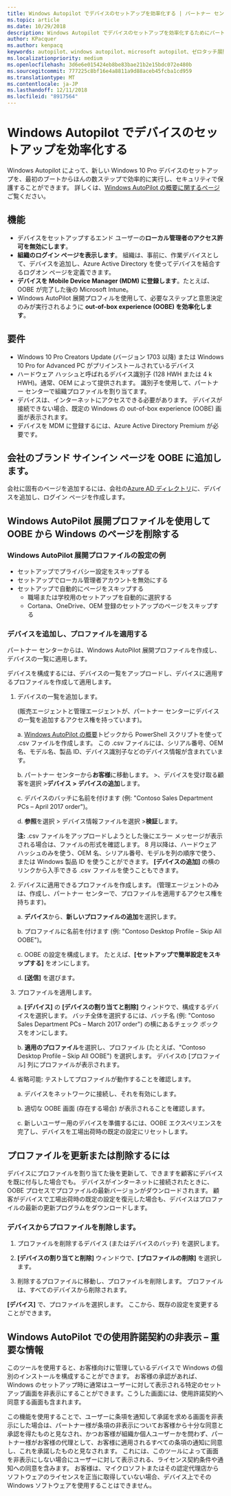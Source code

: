 ```yaml
---
title: Windows Autopilot でデバイスのセットアップを効率化する | パートナー センター
ms.topic: article
ms.date: 10/29/2018
description: Windows Autopilot でデバイスのセットアップを効率化するためにパートナー センターの Windows AutoPilot プロファイルを追加する
author: KPacquer
ms.author: kenpacq
keywords: autopilot、windows autopilot、microsoft autopilot、ゼロタッチ展開、oobe、ログイン画面
ms.localizationpriority: medium
ms.openlocfilehash: 3d6e6e015424eb8be83bae21b2e15bdc072e480b
ms.sourcegitcommit: 777225c8bf16e4a8811a9d88aceb45fcba1cd959
ms.translationtype: MT
ms.contentlocale: ja-JP
ms.lasthandoff: 12/11/2018
ms.locfileid: "8917564"
---
```

<!--Maggie, 12/7/18 - removed line telling indirect resellers to go through their indirect providers for autopilot stuff as per Bhavya Chopra in bug 19841770.-->

# <a name="simplify-device-setup-with-windows-autopilot"></a>Windows Autopilot でデバイスのセットアップを効率化する 

Windows Autopilot によって、新しい Windows 10 Pro デバイスのセットアップを、最初のブートからほんの数ステップで効率的に実行し、セキュリティで保護することができます。 詳しくは、[Windows AutoPilot の概要に関するページ](https://docs.microsoft.com/windows/deployment/windows-10-auto-pilot)ご覧ください。

## <a name="features"></a>機能

- デバイスをセットアップするエンド ユーザーの**ローカル管理者のアクセス許可を無効にします**。
- **組織のログイン ページを表示します**。 組織は、事前に、作業デバイスとして、デバイスを追加し、Azure Active Directory を使ってデバイスを結合するログオン ページを定義できます。
- **デバイスを Mobile Device Manager (MDM) に登録します**。たとえば、OOBE が完了した後の Microsoft Intune。
- Windows AutoPilot 展開プロフィルを使用して、必要なステップと意思決定のみが実行されるように **out-of-box experience (OOBE) を効率化します**。

## <a name="requirements"></a>要件

- Windows 10 Pro Creators Update (バージョン 1703 以降) または Windows 10 Pro for Advanced PC がプリインストールされているデバイス
- ハードウェア ハッシュと呼ばれるデバイス識別子 (128 HWH または 4 k HWH)。通常、OEM によって提供されます。 識別子を使用して、パートナー センターで組織プロファイルを割り当てます。
- デバイスは、インターネットにアクセスできる必要があります。 デバイスが接続できない場合、既定の Windows の out-of-box experience (OOBE) 画面が表示されます。
- デバイスを MDM に登録するには、Azure Active Directory Premium が必要です。

## <a name="add-company-branded-sign-in-pages-to-oobe"></a>会社のブランド サインイン ページを OOBE に追加します。

会社に固有のページを追加するには、会社の[Azure AD ディレクトリ](https://go.microsoft.com/fwlink/?linkid=848958)に、デバイスを追加し、ログイン ページを作成します。

## <a name="remove-windows-pages-from-oobe-with-a-windows-autopilot-deployment-profile"></a>Windows AutoPilot 展開プロファイルを使用して OOBE から Windows のページを削除する

### <a name="examples-of-settings-in-a-windows-autopilot-deployment-profile"></a>Windows AutoPilot 展開プロファイルの設定の例

- セットアップでプライバシー設定をスキップする
- セットアップでローカル管理者アカウントを無効にする
- セットアップで自動的にページをスキップする
  - 職場または学校用のセットアップを自動的に選択する
  - Cortana、OneDrive、OEM 登録のセットアップのページをスキップする

### <a name="add-devices-and-apply-a-profile"></a>デバイスを追加し、プロファイルを適用する

パートナー センターからは、Windows AutoPilot 展開プロファイルを作成し、デバイスの一覧に適用します。

デバイスを構成するには、デバイスの一覧をアップロードし、デバイスに適用するプロファイルを作成して適用します。

1.  デバイスの一覧を追加します。

    (販売エージェントと管理エージェントが、パートナー センターにデバイスの一覧を追加するアクセス権を持っています)。

    a. [Windows AutoPilot の概要](https://docs.microsoft.com/windows/deployment/windows-10-auto-pilot)トピックから PowerShell スクリプトを使って .csv ファイルを作成します。 この .csv ファイルには、シリアル番号、OEM 名、モデル名、製品 ID、デバイス識別子などのデバイス情報が含まれています。 

    b. パートナー センターから**お客様**に移動します。 >、デバイスを受け取る顧客を選択 >**デバイス > デバイスの追加**します。

    c. デバイスのバッチに名前を付けます (例: "Contoso Sales Department PCs – April 2017 order")。 

    d. **参照**を選択 > デバイス情報ファイルを選択 >**検証**します。

    **注:** .csv ファイルをアップロードしようとした後にエラー メッセージが表示される場合は、ファイルの形式を確認します。 8 月以降は、ハードウェア ハッシュのみを使う、OEM 名、シリアル番号、モデルを列の順序で使う、または Windows 製品 ID を使うことができます。 **[デバイスの追加]** の横のリンクから入手できる .csv ファイルを使うこともできます。

2.  デバイスに適用できるプロファイルを作成します。 (管理エージェントのみは、作成し、パートナー センターで、プロファイルを適用するアクセス権を持ちます)。

    a.  **デバイス**から、**新しいプロファイルの追加**を選択します。

    b.  プロファイルに名前を付けます (例: "Contoso Desktop Profile – Skip All OOBE")。

    c.   OOBE の設定を構成します。 たとえば、**[セットアップで簡単設定をスキップする]** をオンにします。

    d.  **[送信]** を選びます。

3.  プロファイルを適用します。

    a.   **[デバイス]** の **[デバイスの割り当てと削除]** ウィンドウで、構成するデバイスを選択します。 バッチ全体を選択するには、バッチ名 (例: "Contoso Sales Department PCs – March 2017 order") の横にあるチェック ボックスをオンにします。

    b.  **適用のプロファイル**を選択し、プロファイル (たとえば、"Contoso Desktop Profile – Skip All OOBE") を選択します。 デバイスの [プロファイル] 列にプロファイルが表示されます。

4.  省略可能: テストしてプロファイルが動作することを確認します。

    a.  デバイスをネットワークに接続し、それを有効にします。

    b.  適切な OOBE 画面 (存在する場合) が表示されることを確認します。

    c.   新しいユーザー用のデバイスを準備するには、OOBE エクスペリエンスを完了し、デバイスを工場出荷時の既定の設定にリセットします。

## <a name="to-update-or-delete-a-profile"></a>プロファイルを更新または削除するには 

デバイスにプロファイルを割り当てた後を更新して、できますを顧客にデバイスを既に付与した場合でも。 デバイスがインターネットに接続されたときに、OOBE プロセスでプロファイルの最新バージョンがダウンロードされます。 顧客がデバイスで工場出荷時の既定の設定を復元した場合も、デバイスはプロファイルの最新の更新プログラムをダウンロードします。 

### <a name="remove-a-profile-from-a-device"></a>デバイスからプロファイルを削除します。

1. プロファイルを削除するデバイス (またはデバイスのバッチ) を選択します。 

2. **[デバイスの割り当てと削除]** ウィンドウで、**[プロファイルの削除]** を選択します。

3. 削除するプロファイルに移動し、プロファイルを削除します。 プロファイルは、すべてのデバイスから削除されます。

**[デバイス]** で、プロファイルを選択します。 ここから、既存の設定を変更することができます。

## <a name="windows-autopilot-eula-dismissal--important-information"></a>Windows AutoPilot での使用許諾契約の非表示 – 重要な情報

このツールを使用すると、お客様向けに管理しているデバイスで Windows の個別のインストールを構成することができます。 お客様の承認があれば、Windows のセットアップ時に通常はユーザーに対して表示される特定のセットアップ画面を非表示にすることができます。こうした画面には、使用許諾契約へ同意する画面も含まれます。 

この機能を使用することで、ユーザーに条項を通知して承諾を求める画面を非表示にした場合は、パートナー様が条項の非表示についてお客様から十分な同意と承認を得たものと見なされ、かつお客様が組織か個人ユーザーかを問わず、パートナー様がお客様の代理として、お客様に適用されるすべての条項の通知に同意し、これを承諾したものと見なされます。 これには、このツールによって画面を非表示にしない場合にユーザーに対して表示される、ライセンス契約条件や通知への同意を含みます。 お客様は、マイクロソフトまたはその認定代理店からソフトウェアのライセンスを正当に取得していない場合、デバイス上でその Windows ソフトウェアを使用することはできません。